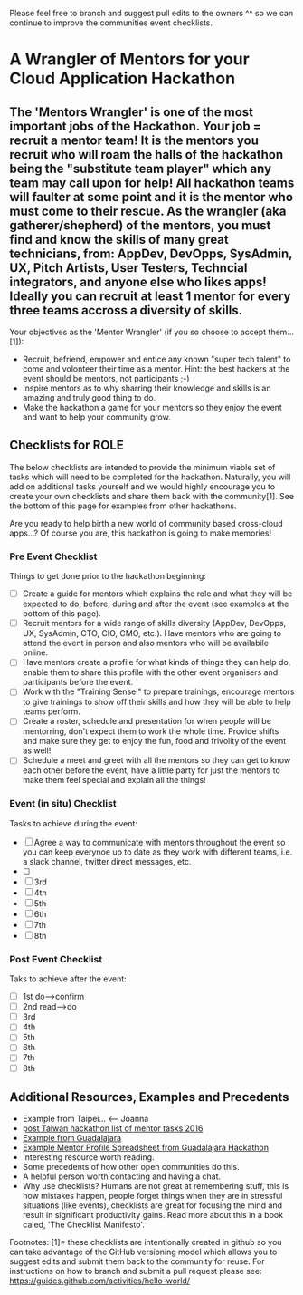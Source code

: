 Please feel free to branch and suggest pull edits to the owners ^^ so we can continue to improve the communities event checklists.

# A Wrangler of Mentors for your Cloud Application Hackathon

## The 'Mentors Wrangler' is one of the most important jobs of the Hackathon. Your job = recruit a mentor team! It is the mentors you recruit who will roam the halls of the hackathon being the "substitute team player" which any team may call upon for help!  All hackathon teams will faulter at some point and it is the mentor who must come to their rescue.  As the wrangler (aka gatherer/shepherd) of the mentors, you must find and know the skills of many great technicians, from: AppDev, DevOpps, SysAdmin, UX, Pitch Artists, User Testers, Techncial integrators, and anyone else who likes apps!  Ideally you can recruit at least 1 mentor for every three teams accross a diversity of skills.

Your objectives as the 'Mentor Wrangler' (if you so choose to accept them...[1]):
 * Recruit, befriend, empower and entice any known "super tech talent" to come and volonteer their time as a mentor.  Hint: the best hackers at the event should be mentors, not participants ;-)
 * Inspire mentors as to why sharring their knowledge and skills is an amazing and truly good thing to do.
 * Make the hackathon a game for your mentors so they enjoy the event and want to help your community grow.

## Checklists for ROLE
The below checklists are intended to provide the minimum viable set of tasks which will need to be completed for the hackathon.  Naturally, you will add on additional tasks yourself and we would highly encourage you to create your own checklists and share them back with the community[1].  See the bottom of this page for examples from other hackathons.

Are you ready to help birth a new world of community based cross-cloud apps...?
Of course you are, this hackathon is going to make memories!

### Pre Event Checklist

Things to get done prior to the hackathon beginning:
- [ ] Create a guide for mentors which explains the role and what they will be expected to do, before, during and after the event (see examples at the bottom of this page).
- [ ] Recruit mentors for a wide range of skills diversity (AppDev, DevOpps, UX, SysAdmin, CTO, CIO, CMO, etc.). Have mentors who are going to attend the event in person and also mentors who will be availabile online.
- [ ] Have mentors create a profile for what kinds of things they can help do, enable them to share this profile with the other event organisers and participants before the event.
- [ ] Work with the "Training Sensei" to prepare trainings, encourage mentors to give trainings to show off their skills and how they will be able to help teams perform.
- [ ] Create a roster, schedule and presentation for when people will be mentorring, don't expect them to work the whole time. Provide shifts and make sure they get to enjoy the fun, food and frivolity of the event as well!
- [ ] Schedule a meet and greet with all the mentors so they can get to know each other before the event, have a little party for just the mentors to make them feel special and explain all the things!

### Event (in situ) Checklist

Tasks to achieve during the event:
- [ ] Agree a way to communicate with mentors throughout the event so you can keep everynoe up to date as they work with different teams, i.e. a slack channel, twitter direct messages, etc.
- [ ] 
- [ ] 3rd
- [ ] 4th
- [ ] 5th
- [ ] 6th
- [ ] 7th
- [ ] 8th

### Post Event Checklist

Taks to achieve after the event:
- [ ] 1st do-->confirm
- [ ] 2nd read-->do
- [ ] 3rd
- [ ] 4th
- [ ] 5th
- [ ] 6th
- [ ] 7th
- [ ] 8th

## Additional Resources, Examples and Precedents

 * Example from Taipei... <-- Joanna
 * [post Taiwan hackathon list of mentor tasks 2016](https://etherpad.openstack.org/p/hackathon-mentorship-guide)
 * [Example from Guadalajara](https://docs.google.com/document/d/1YHJSGsEouiZhEoJ-xJ2FlmK1jx9UBjwT9D6VJh8gX9k/pub)
 * [Example Mentor Profile Spreadsheet from Guadalajara Hackathon](https://docs.google.com/spreadsheets/d/1vsVVE3mHKFj7KpArYty8_9f-gZ1ypdgdtcI64y6_12c/edit#gid=0)
 * Interesting resource worth reading.
 * Some precedents of how other open communities do this.
 * A helpful person worth contacting and having a chat.
 * Why use checklists?  Humans are not great at remembering stuff, this is how mistakes happen, people forget things when they are in stressful situations (like events), checklists are great for focusing the mind and result in significant productivity gains.  Read more about this in a book caled, 'The Checklist Manifesto'.

Footnotes:
[1]= these checklists are intentionally created in github so you can take advantage of the GitHub versioning model which allows you to suggest edits and submit them back to the community for reuse.  For instructions on how to branch and submit a pull request please see: https://guides.github.com/activities/hello-world/
